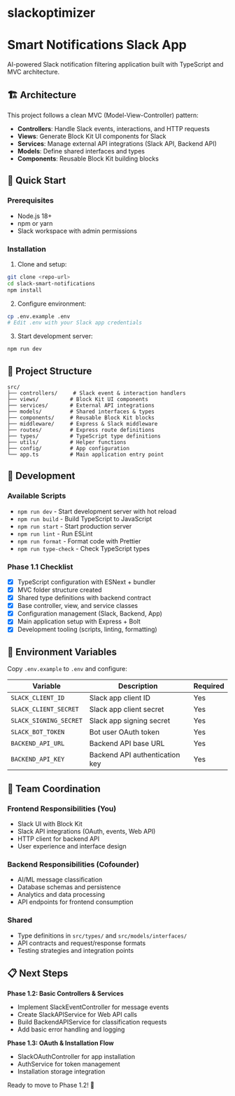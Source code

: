 # slackoptimizer
# Smart Notifications Slack App

AI-powered Slack notification filtering application built with TypeScript and MVC architecture.

## 🏗️ Architecture

This project follows a clean MVC (Model-View-Controller) pattern:

- **Controllers**: Handle Slack events, interactions, and HTTP requests
- **Views**: Generate Block Kit UI components for Slack
- **Services**: Manage external API integrations (Slack API, Backend API)
- **Models**: Define shared interfaces and types
- **Components**: Reusable Block Kit building blocks

## 🚀 Quick Start

### Prerequisites
- Node.js 18+ 
- npm or yarn
- Slack workspace with admin permissions

### Installation

1. Clone and setup:
```bash
git clone <repo-url>
cd slack-smart-notifications
npm install
```

2. Configure environment:
```bash
cp .env.example .env
# Edit .env with your Slack app credentials
```

3. Start development server:
```bash
npm run dev
```

## 📁 Project Structure

```
src/
├── controllers/     # Slack event & interaction handlers
├── views/          # Block Kit UI components  
├── services/       # External API integrations
├── models/         # Shared interfaces & types
├── components/     # Reusable Block Kit blocks
├── middleware/     # Express & Slack middleware
├── routes/         # Express route definitions
├── types/          # TypeScript type definitions
├── utils/          # Helper functions
├── config/         # App configuration
└── app.ts          # Main application entry point
```

## 🔧 Development

### Available Scripts

- `npm run dev` - Start development server with hot reload
- `npm run build` - Build TypeScript to JavaScript
- `npm run start` - Start production server
- `npm run lint` - Run ESLint
- `npm run format` - Format code with Prettier
- `npm run type-check` - Check TypeScript types

### Phase 1.1 Checklist

- [x] TypeScript configuration with ESNext + bundler
- [x] MVC folder structure created
- [x] Shared type definitions with backend contract
- [x] Base controller, view, and service classes
- [x] Configuration management (Slack, Backend, App)
- [x] Main application setup with Express + Bolt
- [x] Development tooling (scripts, linting, formatting)

## 🔑 Environment Variables

Copy `.env.example` to `.env` and configure:

| Variable | Description | Required |
|----------|-------------|----------|
| `SLACK_CLIENT_ID` | Slack app client ID | Yes |
| `SLACK_CLIENT_SECRET` | Slack app client secret | Yes |
| `SLACK_SIGNING_SECRET` | Slack app signing secret | Yes |
| `SLACK_BOT_TOKEN` | Bot user OAuth token | Yes |
| `BACKEND_API_URL` | Backend API base URL | Yes |
| `BACKEND_API_KEY` | Backend API authentication key | Yes |

## 🤝 Team Coordination

### Frontend Responsibilities (You)
- Slack UI with Block Kit
- Slack API integrations (OAuth, events, Web API)
- HTTP client for backend API
- User experience and interface design

### Backend Responsibilities (Cofounder)
- AI/ML message classification
- Database schemas and persistence
- Analytics and data processing
- API endpoints for frontend consumption

### Shared
- Type definitions in `src/types/` and `src/models/interfaces/`
- API contracts and request/response formats
- Testing strategies and integration points

## 📋 Next Steps

**Phase 1.2: Basic Controllers & Services**
- Implement SlackEventController for message events
- Create SlackAPIService for Web API calls
- Build BackendAPIService for classification requests
- Add basic error handling and logging

**Phase 1.3: OAuth & Installation Flow**
- SlackOAuthController for app installation
- AuthService for token management
- Installation storage integration

Ready to move to Phase 1.2! 🎯
